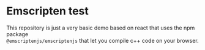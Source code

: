 # Emscripten test
This repository is just a very basic demo based on react that uses the npm package  
```@emscriptenjs/emscriptenjs``` that let you compile c++ code on your browser.
